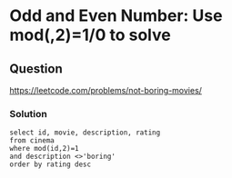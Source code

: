 # Odd and Even Number: Use mod(,2)=1/0 to solve
## Question
https://leetcode.com/problems/not-boring-movies/
### Solution
```
select id, movie, description, rating
from cinema
where mod(id,2)=1
and description <>'boring'
order by rating desc
```
